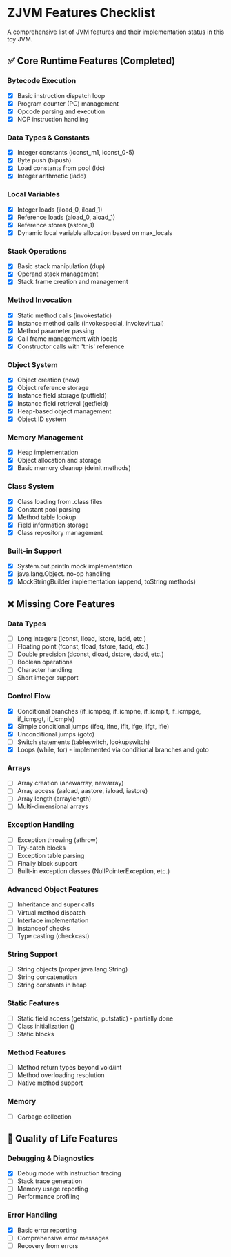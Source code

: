 # ZJVM Features Checklist

A comprehensive list of JVM features and their implementation status in this toy JVM.

## ✅ Core Runtime Features (Completed)

### Bytecode Execution
- [x] Basic instruction dispatch loop
- [x] Program counter (PC) management
- [x] Opcode parsing and execution
- [x] NOP instruction handling

### Data Types & Constants
- [x] Integer constants (iconst_m1, iconst_0-5)
- [x] Byte push (bipush)
- [x] Load constants from pool (ldc)
- [x] Integer arithmetic (iadd)

### Local Variables
- [x] Integer loads (iload_0, iload_1)
- [x] Reference loads (aload_0, aload_1)
- [x] Reference stores (astore_1)
- [x] Dynamic local variable allocation based on max_locals

### Stack Operations
- [x] Basic stack manipulation (dup)
- [x] Operand stack management
- [x] Stack frame creation and management

### Method Invocation
- [x] Static method calls (invokestatic)
- [x] Instance method calls (invokespecial, invokevirtual)
- [x] Method parameter passing
- [x] Call frame management with locals
- [x] Constructor calls with 'this' reference

### Object System
- [x] Object creation (new)
- [x] Object reference storage
- [x] Instance field storage (putfield)
- [x] Instance field retrieval (getfield)
- [x] Heap-based object management
- [x] Object ID system

### Memory Management
- [x] Heap implementation
- [x] Object allocation and storage
- [x] Basic memory cleanup (deinit methods)

### Class System
- [x] Class loading from .class files
- [x] Constant pool parsing
- [x] Method table lookup
- [x] Field information storage
- [x] Class repository management

### Built-in Support
- [x] System.out.println mock implementation
- [x] java.lang.Object.<init> no-op handling
- [x] MockStringBuilder implementation (append, toString methods)

## ❌ Missing Core Features

### Data Types
- [ ] Long integers (lconst, lload, lstore, ladd, etc.)
- [ ] Floating point (fconst, fload, fstore, fadd, etc.)
- [ ] Double precision (dconst, dload, dstore, dadd, etc.)
- [ ] Boolean operations
- [ ] Character handling
- [ ] Short integer support

### Control Flow
- [x] Conditional branches (if_icmpeq, if_icmpne, if_icmplt, if_icmpge, if_icmpgt, if_icmple)
- [x] Simple conditional jumps (ifeq, ifne, iflt, ifge, ifgt, ifle)
- [x] Unconditional jumps (goto)
- [ ] Switch statements (tableswitch, lookupswitch)
- [x] Loops (while, for) - implemented via conditional branches and goto

### Arrays
- [ ] Array creation (anewarray, newarray)
- [ ] Array access (aaload, aastore, iaload, iastore)
- [ ] Array length (arraylength)
- [ ] Multi-dimensional arrays

### Exception Handling
- [ ] Exception throwing (athrow)
- [ ] Try-catch blocks
- [ ] Exception table parsing
- [ ] Finally block support
- [ ] Built-in exception classes (NullPointerException, etc.)

### Advanced Object Features
- [ ] Inheritance and super calls
- [ ] Virtual method dispatch
- [ ] Interface implementation
- [ ] instanceof checks
- [ ] Type casting (checkcast)

### String Support
- [ ] String objects (proper java.lang.String)
- [ ] String concatenation
- [ ] String constants in heap

### Static Features
- [ ] Static field access (getstatic, putstatic) - partially done
- [ ] Class initialization (<clinit>)
- [ ] Static blocks

### Method Features
- [ ] Method return types beyond void/int
- [ ] Method overloading resolution
- [ ] Native method support

### Memory
- [ ] Garbage collection

## 🔧 Quality of Life Features

### Debugging & Diagnostics
- [x] Debug mode with instruction tracing
- [ ] Stack trace generation
- [ ] Memory usage reporting
- [ ] Performance profiling

### Error Handling
- [x] Basic error reporting
- [ ] Comprehensive error messages
- [ ] Recovery from errors